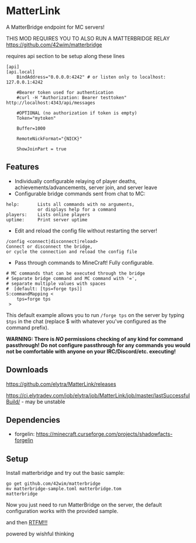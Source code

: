 # MatterLink

A MatterBridge endpoint for MC servers!

THIS MOD REQUIRES YOU TO ALSO RUN A MATTERBRIDGE RELAY
https://github.com/42wim/matterbridge

requires api section to be setup along these lines 

```
[api]
[api.local]
    BindAddress="0.0.0.0:4242" # or listen only to localhost: 127.0.0.1:4242

    #Bearer token used for authentication
    #curl -H "Authorization: Bearer testtoken" http://localhost:4343/api/messages
    
    #OPTIONAL (no authorization if token is empty)
    Token="mytoken"
    
    Buffer=1000
    
    RemoteNickFormat="{NICK}"
    
    ShowJoinPart = true
```

## Features

* Individually configurable relaying of player deaths, achievements/advancements, server join, and server leave
* Configurable bridge commands sent from chat to MC:
```
help:       Lists all commands with no arguments, 
            or displays help for a command
players:    Lists online players
uptime:     Print server uptime
```
* Edit and reload the config file without restarting the server!
```
/config <connect|disconnect|reload>
Connect or disconnect the bridge, 
or cycle the connection and reload the config file
```
* Pass through commands to MineCraft! Fully configurable. 
```
# MC commands that can be executed through the bridge
# Separate bridge command and MC command with '=', 
# separate multiple values with spaces
#  [default: [tps=forge tps]]
S:commandMapping <
    tps=forge tps
 >
```
This default example allows you to run `/forge tps` on the server by typing `$tps` in the chat
(replace $ with whatever you've configured as the command prefix). 

**WARNING: There is *NO* permissions checking of any kind for command passthrough!
Do not configure passthrough for any commands you would not be comfortable
with anyone on your IRC/Discord/etc. executing!**
 

## Downloads

https://github.com/elytra/MatterLink/releases

https://ci.elytradev.com/job/elytra/job/MatterLink/job/master/lastSuccessfulBuild/ - may be unstable

## Dependencies

- forgelin: https://minecraft.curseforge.com/projects/shadowfacts-forgelin

## Setup

Install matterbridge and try out the basic sample:

```
go get github.com/42wim/matterbridge
mv matterbridge-sample.toml matterbridge.tom
matterbridge
```

Now you just need to run MatterBridge on the server, the default configuration works with the provided sample.

and then [RTFM!!!](https://github.com/42wim/matterbridge#configuration)

powered by wishful thinking